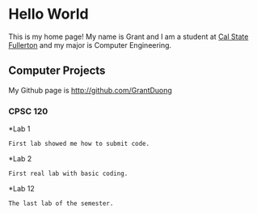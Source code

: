 # Hello World

This is my home page! My name is Grant and I am a student at [Cal State Fullerton](http://www.fullerton.edu/) and my major is Computer Engineering.

## Computer Projects

My Github page is http://github.com/GrantDuong

### CPSC 120

*Lab 1

	First lab showed me how to submit code.

*Lab 2

	First real lab with basic coding.

*Lab 12

	The last lab of the semester.